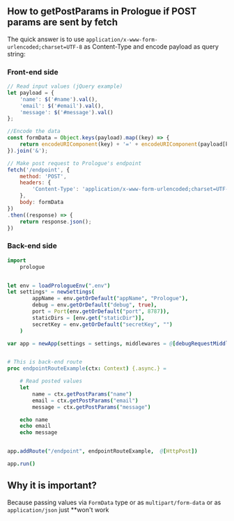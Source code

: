 ## How to getPostParams in Prologue if POST params are sent by fetch

The quick answer is to use `application/x-www-form-urlencoded;charset=UTF-8` as Content-Type and encode payload as query string:

### Front-end side
```javascript
// Read input values (jQuery example)
let payload = {
    'name': $('#name').val(),
    'email': $('#email').val(),
    'message': $('#message').val()
};

//Encode the data
const formData = Object.keys(payload).map((key) => {
    return encodeURIComponent(key) + '=' + encodeURIComponent(payload[key]);
}).join('&');

// Make post request to Prologue's endpoint
fetch('/endpoint', {
    method: 'POST',
    headers: {
        'Content-Type': 'application/x-www-form-urlencoded;charset=UTF-8'
    },
    body: formData
})
.then((response) => {
    return response.json();
})
```

### Back-end side ###
```nim
import 
    prologue


let env = loadPrologueEnv(".env")
let settings* = newSettings(
        appName = env.getOrDefault("appName", "Prologue"),
        debug = env.getOrDefault("debug", true),
        port = Port(env.getOrDefault("port", 8787)),
        staticDirs = [env.get("staticDir")],
        secretKey = env.getOrDefault("secretKey", "")
    )

var app = newApp(settings = settings, middlewares = @[debugRequestMiddleware(), compileStyles()])


# This is back-end route
proc endpointRouteExample(ctx: Context) {.async.} =

    # Read posted values
    let 
        name = ctx.getPostParams("name")
        email = ctx.getPostParams("email")
        message = ctx.getPostParams("message")

    echo name
    echo email
    echo message


app.addRoute("/endpoint", endpointRouteExample,  @[HttpPost])

app.run()
```

## Why it is important?
Because passing values via `FormData` type or as `multipart/form-data` or as `application/json` just **won't work
